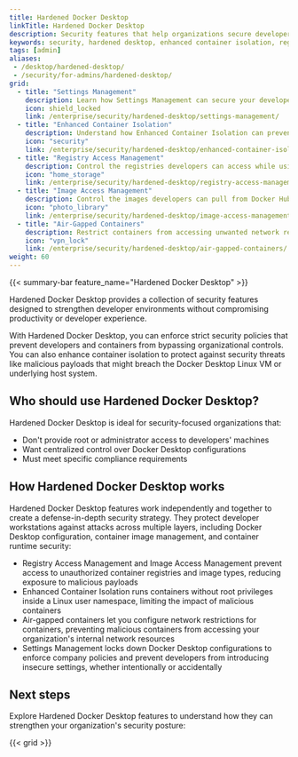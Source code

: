 ```yaml
---
title: Hardened Docker Desktop
linkTitle: Hardened Docker Desktop
description: Security features that help organizations secure developer environments without impacting productivity
keywords: security, hardened desktop, enhanced container isolation, registry access management, settings management, admins, docker desktop, image access management, air-gapped containers
tags: [admin]
aliases:
 - /desktop/hardened-desktop/
 - /security/for-admins/hardened-desktop/
grid:
  - title: "Settings Management"
    description: Learn how Settings Management can secure your developers' workflows.
    icon: shield_locked
    link: /enterprise/security/hardened-desktop/settings-management/
  - title: "Enhanced Container Isolation"
    description: Understand how Enhanced Container Isolation can prevent container attacks.
    icon: "security"
    link: /enterprise/security/hardened-desktop/enhanced-container-isolation/
  - title: "Registry Access Management"
    description: Control the registries developers can access while using Docker Desktop.
    icon: "home_storage"
    link: /enterprise/security/hardened-desktop/registry-access-management/
  - title: "Image Access Management"
    description: Control the images developers can pull from Docker Hub.
    icon: "photo_library"
    link: /enterprise/security/hardened-desktop/image-access-management/
  - title: "Air-Gapped Containers"
    description: Restrict containers from accessing unwanted network resources.
    icon: "vpn_lock"
    link: /enterprise/security/hardened-desktop/air-gapped-containers/
weight: 60
---
```


{{< summary-bar feature_name="Hardened Docker Desktop" >}}

Hardened Docker Desktop provides a collection of security features designed to strengthen developer environments without compromising productivity or developer experience.

With Hardened Docker Desktop, you can enforce strict security policies that prevent developers and containers from bypassing organizational controls. You can also enhance container isolation to protect against security threats like malicious payloads that might breach the Docker Desktop Linux VM or underlying host system.

## Who should use Hardened Docker Desktop?

Hardened Docker Desktop is ideal for security-focused organizations that:

- Don't provide root or administrator access to developers' machines
- Want centralized control over Docker Desktop configurations
- Must meet specific compliance requirements

## How Hardened Docker Desktop works

Hardened Docker Desktop features work independently and together to create a defense-in-depth security strategy. They protect developer workstations against attacks across multiple layers, including Docker Desktop configuration, container image management, and container runtime security:

- Registry Access Management and Image Access Management prevent access to unauthorized container registries and image types, reducing exposure to malicious payloads
- Enhanced Container Isolation runs containers without root privileges inside a Linux user namespace, limiting the impact of malicious containers
- Air-gapped containers let you configure network restrictions for containers, preventing malicious containers from accessing your organization's internal network resources
- Settings Management locks down Docker Desktop configurations to enforce company policies and prevent developers from introducing insecure settings, whether intentionally or accidentally

## Next steps

Explore Hardened Docker Desktop features to understand how they can strengthen your organization's security posture:

{{< grid >}}
